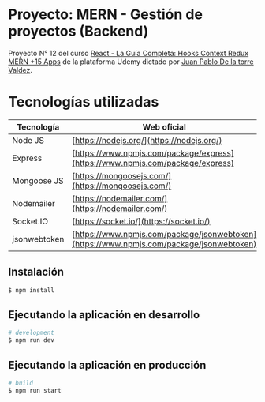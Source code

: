 # Proyecto: MERN - Gestión de proyectos (Backend)

Proyecto N° 12 del curso [React - La Guía Completa: Hooks Context Redux MERN +15 Apps](https://www.udemy.com/course/react-de-principiante-a-experto-creando-mas-de-10-aplicaciones/) de la plataforma Udemy dictado por [Juan Pablo De la torre Valdez](https://www.udemy.com/user/juanpablodelatorrevaldez/).

# Tecnologías utilizadas
Tecnología|Web oficial
-|-
Node JS|[https://nodejs.org/](https://nodejs.org/)
Express|[https://www.npmjs.com/package/express](https://www.npmjs.com/package/express)
Mongoose JS|[https://mongoosejs.com/](https://mongoosejs.com/)
Nodemailer|[https://nodemailer.com/](https://nodemailer.com/)
Socket.IO|[https://socket.io/](https://socket.io/)
jsonwebtoken|[https://www.npmjs.com/package/jsonwebtoken](https://www.npmjs.com/package/jsonwebtoken)

## Instalación

```bash
$ npm install
```

## Ejecutando la aplicación en desarrollo

```bash
# development
$ npm run dev
```

## Ejecutando la aplicación en producción

```bash
# build
$ npm run start
```
